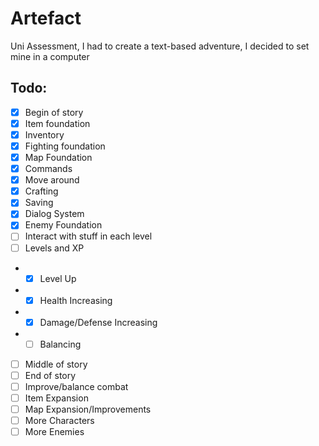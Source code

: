 # Artefact
Uni Assessment, I had to create a text-based adventure, I decided to set mine in a computer

## Todo:
- [x] Begin of story
- [x] Item foundation
- [x] Inventory
- [x] Fighting foundation
- [x] Map Foundation
- [x] Commands
- [x] Move around
- [x] Crafting
- [x] Saving
- [x] Dialog System
- [x] Enemy Foundation
- [ ] Interact with stuff in each level
- [ ] Levels and XP
- - [x] Level Up
- - [x] Health Increasing
- - [x] Damage/Defense Increasing
- - [ ] Balancing
- [ ] Middle of story
- [ ] End of story
- [ ] Improve/balance combat
- [ ] Item Expansion
- [ ] Map Expansion/Improvements
- [ ] More Characters
- [ ] More Enemies